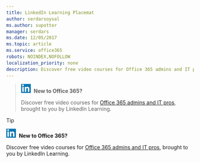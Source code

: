 ```yaml
---
title: LinkedIn Learning Placemat
author: serdarsoysal
ms.author: supotter
manager: serdars
ms.date: 12/05/2017
ms.topic: article
ms.service: office365
robots: NOINDEX,NOFOLLOW
localization_priority: none
description: Discover free video courses for Office 365 admins and IT pros, brought to you by LinkedIn Learning.
---
```

> ![LinkedIn logo](images/linkedinlogo.png) **New to Office 365?**
> 
> Discover free video courses for [Office 365 admins and IT pros](https://support.office.com/en-us/article/Office-365-admins-and-IT-pros-68cc9b95-0bdc-491e-a81f-ee70b3ec63c5), brought to you by LinkedIn Learning.

> [!TIP]
> ![LinkedIn logo](images/linkedinlogo.png) **New to Office 365?**
> 
> Discover free video courses for [Office 365 admins and IT pros](https://support.office.com/en-us/article/Office-365-admins-and-IT-pros-68cc9b95-0bdc-491e-a81f-ee70b3ec63c5), brought to you by LinkedIn Learning.
